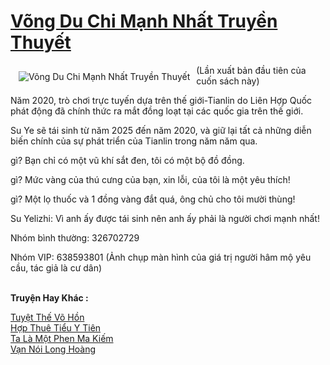 <a href="https://truyenwiki.net/vong-du-chi-manh-nhat-truyen-thuyet.35743/" title="Võng Du Chi Mạnh Nhất Truyền Thuyết"><h1>Võng Du Chi Mạnh Nhất Truyền Thuyết</h1></a><div style="display:table"><img align="right" style="float: left; padding: 10px;" src="https://truyenwiki.net/a/img/str/src/35743.jpg" alt="Võng Du Chi Mạnh Nhất Truyền Thuyết">(Lần xuất bản đầu tiên của cuốn sách này)<p></p> Năm 2020, trò chơi trực tuyến dựa trên thế giới-Tianlin do Liên Hợp Quốc phát động đã chính thức ra mắt đồng loạt tại các quốc gia trên thế giới.<p></p> Su Ye sẽ tái sinh từ năm 2025 đến năm 2020, và giữ lại tất cả những diễn biến chính của sự phát triển của Tianlin trong năm năm qua.<p></p> gì? Bạn chỉ có một vũ khí sắt đen, tôi có một bộ đồ đồng.<p></p> gì? Mức vàng của thú cưng của bạn, xin lỗi, của tôi là một yêu thích!<p></p> gì? Một lọ thuốc và 1 đồng vàng đắt quá, ông chủ cho tôi mười thùng!<p></p> Su Yelizhi: Vì anh ấy được tái sinh nên anh ấy phải là người chơi mạnh nhất!<p></p> Nhóm bình thường: 326702729<p></p> Nhóm VIP: 638593801 (Ảnh chụp màn hình của giá trị người hâm mộ yêu cầu, tác giả là cư dân)</div><p><br><b>Truyện Hay Khác :</b></p><a href="https://truyenwiki.net/tuyet-the-vo-hon.36453/" alt="Tuyệt Thế Võ Hồn">Tuyệt Thế Võ Hồn</a><br/><a href="https://github.com/nownovels/wikidich/tree/master/truyenhay/36130" alt="Hợp Thuê Tiểu Y Tiên">Hợp Thuê Tiểu Y Tiên</a><br/><a href="https://sangtacviet.wordpress.com/2020/10/22/ta-la-mot-phen-ma-kiem/" alt="Ta Là Một Phen Ma Kiếm">Ta Là Một Phen Ma Kiếm</a><br/><a href="https://github.com/nownovels/wikidich/tree/master/truyenhay/35204" alt="Vạn Nói Long Hoàng">Vạn Nói Long Hoàng</a><br/>